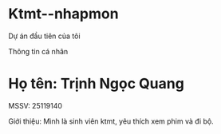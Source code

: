 # Ktmt--nhapmon
Dự án đầu tiên của tôi
 <!DOCTYPE html>
<html lang="vi">
<head>
  <meta charset="UTF-8">
  Thông tin cá nhân
</head>
<body>
  <h1>Họ tên: Trịnh Ngọc Quang</h1>
  <p>MSSV: 25119140</p>
  <p>Giới thiệu: Mình là sinh viên ktmt, yêu thích xem phim và đi bộ.</p>
</body>
</html>
